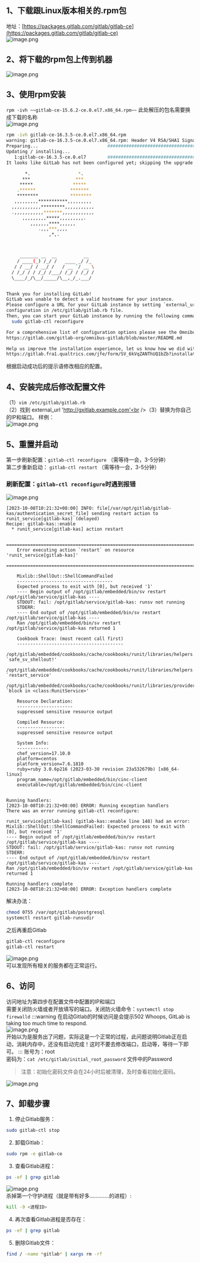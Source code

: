 <a name="WiRKd"></a>
## 1、下载跟Linux版本相关的.rpm包
地址：[https://packages.gitlab.com/gitlab/gitlab-ce](https://packages.gitlab.com/gitlab/gitlab-ce)<br />![image.png](https://cdn.nlark.com/yuque/0/2023/png/396745/1696692521964-e9d420a4-61a7-4ef1-bbca-34aeaeb34ddd.png#averageHue=%23fafafa&clientId=uc45f3649-80d3-4&from=paste&height=707&id=u9f0bb267&originHeight=1768&originWidth=3799&originalType=binary&ratio=2.5&rotation=0&showTitle=false&size=517069&status=done&style=none&taskId=uc92f7fc2-e8f3-4d5f-9e7b-2d78b4a5499&title=&width=1519.6)
<a name="tPWWf"></a>
## 2、将下载的rpm包上传到机器
![image.png](https://cdn.nlark.com/yuque/0/2023/png/396745/1696692903997-c27e567e-792e-4f53-81a2-a0e25d1fa3d7.png#averageHue=%23393939&clientId=uc45f3649-80d3-4&from=paste&height=93&id=uc8ba5daf&originHeight=233&originWidth=2331&originalType=binary&ratio=2.5&rotation=0&showTitle=false&size=213761&status=done&style=none&taskId=u73d0abdc-f182-4eae-a9ff-d2b028af1ee&title=&width=932.4)
<a name="RHqul"></a>
## 3、使用rpm安装
`rpm -ivh ~~gitlab-ce-15.6.2-ce.0.el7.x86_64.rpm~~` 此处解压的包名需要换成下载的名称<br />![image.png](https://cdn.nlark.com/yuque/0/2023/png/396745/1696693460055-b1b732cd-5631-408c-b81d-ec7f8e8b48a2.png#averageHue=%23353535&clientId=uc45f3649-80d3-4&from=paste&height=777&id=ub3ecc302&originHeight=1942&originWidth=2770&originalType=binary&ratio=2.5&rotation=0&showTitle=false&size=1945621&status=done&style=none&taskId=uaa29bcb4-96b2-4c0b-90a2-75afc5b30d0&title=&width=1108)
```bash
rpm -ivh gitlab-ce-16.3.5-ce.0.el7.x86_64.rpm
warning: gitlab-ce-16.3.5-ce.0.el7.x86_64.rpm: Header V4 RSA/SHA1 Signature, key ID f27eab47: NOKEY
Preparing...                          ################################# [100%]
Updating / installing...
   1:gitlab-ce-16.3.5-ce.0.el7        ################################# [100%]
It looks like GitLab has not been configured yet; skipping the upgrade script.

       *.                  *.
      ***                 ***
     *****               *****
    .******             *******
    ********            ********
   ,,,,,,,,,***********,,,,,,,,,
  ,,,,,,,,,,,*********,,,,,,,,,,,
  .,,,,,,,,,,,*******,,,,,,,,,,,,
      ,,,,,,,,,*****,,,,,,,,,.
         ,,,,,,,****,,,,,,
            .,,,***,,,,
                ,*,.



     _______ __  __          __
    / ____(_) /_/ /   ____ _/ /_
   / / __/ / __/ /   / __ `/ __ \
  / /_/ / / /_/ /___/ /_/ / /_/ /
  \____/_/\__/_____/\__,_/_.___/


Thank you for installing GitLab!
GitLab was unable to detect a valid hostname for your instance.
Please configure a URL for your GitLab instance by setting `external_url`
configuration in /etc/gitlab/gitlab.rb file.
Then, you can start your GitLab instance by running the following command:
  sudo gitlab-ctl reconfigure

For a comprehensive list of configuration options please see the Omnibus GitLab readme
https://gitlab.com/gitlab-org/omnibus-gitlab/blob/master/README.md

Help us improve the installation experience, let us know how we did with a 1 minute survey:
https://gitlab.fra1.qualtrics.com/jfe/form/SV_6kVqZANThUQ1bZb?installation=omnibus&release=16-3
```
根据启动成功后的提示语修改相应的配置。
<a name="eUfBs"></a>
## 4、安装完成后修改配置文件
（1）`vim /etc/gitlab/gitlab.rb`<br />（2）找到 external_url 'http://gxitlab.example.com'<br />（3）替换为你自己的IP和端口。 样例：<br />![image.png](https://cdn.nlark.com/yuque/0/2023/png/396745/1696693979141-29bbd4b1-f784-433a-af9d-d0fbc216048e.png#averageHue=%232f2f2f&clientId=uc45f3649-80d3-4&from=paste&height=664&id=u0ade61f7&originHeight=1660&originWidth=3325&originalType=binary&ratio=2.5&rotation=0&showTitle=false&size=2047250&status=done&style=none&taskId=uf8af5258-9384-4bae-96e3-4eca4284342&title=&width=1330)
<a name="we0gL"></a>
## 5、重置并启动
第一步刷新配置：`gitlab-ctl reconfigure` （需等待一会，3-5分钟）<br />第二步重新启动： `gitlab-ctl restart` （需等待一会，3-5分钟）
<a name="DAp1x"></a>
### 刷新配置：`gitlab-ctl reconfigure`时遇到报错
![image.png](https://cdn.nlark.com/yuque/0/2023/png/396745/1696733224862-c020d89a-7b19-40bf-bb9a-ab991feece63.png#averageHue=%23363636&clientId=u80ddc938-ba2c-4&from=paste&height=704&id=u48348c5a&originHeight=1760&originWidth=3325&originalType=binary&ratio=2.5&rotation=0&showTitle=false&size=2146093&status=done&style=none&taskId=ud3c4b997-dee5-41af-a124-14ae8516589&title=&width=1330)
```
[2023-10-08T10:21:32+08:00] INFO: file[/var/opt/gitlab/gitlab-kas/authentication_secret_file] sending restart action to runit_service[gitlab-kas] (delayed)
Recipe: gitlab-kas::enable
  * runit_service[gitlab-kas] action restart

    ================================================================================
    Error executing action `restart` on resource 'runit_service[gitlab-kas]'
    ================================================================================

    Mixlib::ShellOut::ShellCommandFailed
    ------------------------------------
    Expected process to exit with [0], but received '1'
    ---- Begin output of /opt/gitlab/embedded/bin/sv restart /opt/gitlab/service/gitlab-kas ----
    STDOUT: fail: /opt/gitlab/service/gitlab-kas: runsv not running
    STDERR:
    ---- End output of /opt/gitlab/embedded/bin/sv restart /opt/gitlab/service/gitlab-kas ----
    Ran /opt/gitlab/embedded/bin/sv restart /opt/gitlab/service/gitlab-kas returned 1

    Cookbook Trace: (most recent call first)
    ----------------------------------------
    /opt/gitlab/embedded/cookbooks/cache/cookbooks/runit/libraries/helpers.rb:136:in `safe_sv_shellout!'
    /opt/gitlab/embedded/cookbooks/cache/cookbooks/runit/libraries/helpers.rb:164:in `restart_service'
    /opt/gitlab/embedded/cookbooks/cache/cookbooks/runit/libraries/provider_runit_service.rb:368:in `block in <class:RunitService>'

    Resource Declaration:
    ---------------------
    suppressed sensitive resource output

    Compiled Resource:
    ------------------
    suppressed sensitive resource output

    System Info:
    ------------
    chef_version=17.10.0
    platform=centos
    platform_version=7.6.1810
    ruby=ruby 3.0.6p216 (2023-03-30 revision 23a532679b) [x86_64-linux]
    program_name=/opt/gitlab/embedded/bin/cinc-client
    executable=/opt/gitlab/embedded/bin/cinc-client


Running handlers:
[2023-10-08T10:21:32+08:00] ERROR: Running exception handlers
There was an error running gitlab-ctl reconfigure:

runit_service[gitlab-kas] (gitlab-kas::enable line 148) had an error: Mixlib::ShellOut::ShellCommandFailed: Expected process to exit with [0], but received '1'
---- Begin output of /opt/gitlab/embedded/bin/sv restart /opt/gitlab/service/gitlab-kas ----
STDOUT: fail: /opt/gitlab/service/gitlab-kas: runsv not running
STDERR:
---- End output of /opt/gitlab/embedded/bin/sv restart /opt/gitlab/service/gitlab-kas ----
Ran /opt/gitlab/embedded/bin/sv restart /opt/gitlab/service/gitlab-kas returned 1

Running handlers complete
[2023-10-08T10:21:32+08:00] ERROR: Exception handlers complete
```
解决办法：
```bash
chmod 0755 /var/opt/gitlab/postgresql
systemctl restart gitlab-runsvdir
```
之后再重启Gitlab
```bash
gitlab-ctl reconfigure
gitlab-ctl restart
```
![image.png](https://cdn.nlark.com/yuque/0/2023/png/396745/1696734244118-51d86527-25b0-4e6d-b7d8-9993130b1d6f.png#averageHue=%233b3b3b&clientId=u80ddc938-ba2c-4&from=paste&height=634&id=ube5686df&originHeight=1586&originWidth=2372&originalType=binary&ratio=2.5&rotation=0&showTitle=false&size=1443364&status=done&style=none&taskId=u8d569801-7629-4423-b6be-a9591f4af2a&title=&width=948.8)<br />可以发现所有相关的服务都在正常运行。
<a name="vG2CP"></a>
## 6、访问
访问地址为第四步在配置文件中配置的IP和端口<br />需要关闭防火墙或者开放填写的端口。关闭防火墙命令：`systemctl stop firewalld`
:::warning
在启动Gitlab的时候访问是会提示502 Whoops, GitLab is taking too much time to respond. <br />![image.png](https://cdn.nlark.com/yuque/0/2023/png/396745/1696734297033-f6cfde63-8ea0-42af-b78f-77387ee4008d.png#averageHue=%23fdf7f5&clientId=u80ddc938-ba2c-4&from=paste&height=626&id=ub6a75aad&originHeight=1564&originWidth=2128&originalType=binary&ratio=2.5&rotation=0&showTitle=false&size=138124&status=done&style=none&taskId=uab4124a6-48bd-4740-85ce-fb742b5eca1&title=&width=851.2)<br />开始以为是服务出了问题，实际这是一个正常的过程，此问题说明Gitlab正在启动，消耗内存中，还没有启动完成！这时不要去修改端口，启动等，等待一下即可。
:::
账号为：root<br />密码为：`cat /etc/gitlab/initial_root_password` 文件中的Password
> 注意：初始化密码文件会在24小时后被清理，及时查看初始化密码。

![image.png](https://cdn.nlark.com/yuque/0/2023/png/396745/1696696038008-78f76583-4912-4f82-a0ed-7beb0b5fc54c.png#averageHue=%23373737&clientId=uf8508b4f-08dd-4&from=paste&height=155&id=u428a82c2&originHeight=387&originWidth=3300&originalType=binary&ratio=2.5&rotation=0&showTitle=false&size=469419&status=done&style=none&taskId=ue8f5fc01-1751-470b-a110-7c46be207f7&title=&width=1320)
<a name="uLpBR"></a>
## 7、卸载步骤

1. 停止Gitlab服务：
```bash
sudo gitlab-ctl stop
```

2. 卸载Gitlab：
```bash
sudo rpm -e gitlab-ce
```

3. 查看Gitlab进程：
```bash
ps -ef | grep gitlab
```
![image.png](https://cdn.nlark.com/yuque/0/2023/png/396745/1696730770459-b3077ddb-c01c-4b1b-8799-7ca0954104d2.png#averageHue=%233b3b3b&clientId=udc942f90-59d8-4&from=paste&height=519&id=u1a52e789&originHeight=1298&originWidth=3319&originalType=binary&ratio=2.5&rotation=0&showTitle=false&size=1684663&status=done&style=none&taskId=ua5ecdb4f-9e40-4d72-b354-855992170b0&title=&width=1327.6)<br />杀掉第一个守护进程（就是带有好多.............的进程）:
```bash
kill -9 <进程ID>
```

4. 再次查看Gitlab进程是否存在：
```bash
ps -ef | grep gitlab
```

5. 删除Gitlab文件：
```bash
find / -name *gitlab* | xargs rm -rf
```
